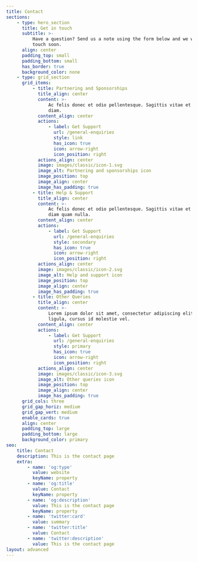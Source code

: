 ```yaml
---
title: Contact
sections:
    - type: hero_section
      title: Get in touch
      subtitle: >-
          Have a question? Send us a note using the form below and we will be in
          touch soon.
      align: center
      padding_top: small
      padding_bottom: small
      has_border: true
      background_color: none
    - type: grid_section
      grid_items:
          - title: Partnering and Sponsorships
            title_align: center
            content: >-
                Ac felis donec et odio pellentesque. Sagittis vitae et leo duis ut
                diam.
            content_align: center
            actions:
                - label: Get Support
                  url: /general-enquiries
                  style: link
                  has_icon: true
                  icon: arrow-right
                  icon_position: right
            actions_align: center
            image: images/classic/icon-1.svg
            image_alt: Partnering and sponsorships icon
            image_position: top
            image_align: center
            image_has_padding: true
          - title: Help & Support
            title_align: center
            content: >-
                Ac felis donec et odio pellentesque. Sagittis vitae et leo duis ut
                diam quam nulla.
            content_align: center
            actions:
                - label: Get Support
                  url: /general-enquiries
                  style: secondary
                  has_icon: true
                  icon: arrow-right
                  icon_position: right
            actions_align: center
            image: images/classic/icon-2.svg
            image_alt: Help and support icon
            image_position: top
            image_align: center
            image_has_padding: true
          - title: Other Queries
            title_align: center
            content: >-
                Lorem ipsum dolor sit amet, consectetur adipiscing elit. Donec nisl
                ligula, cursus id molestie vel.
            content_align: center
            actions:
                - label: Get Support
                  url: /general-enquiries
                  style: primary
                  has_icon: true
                  icon: arrow-right
                  icon_position: right
            actions_align: center
            image: images/classic/icon-3.svg
            image_alt: Other queries icon
            image_position: top
            image_align: center
            image_has_padding: true
      grid_cols: three
      grid_gap_horiz: medium
      grid_gap_vert: medium
      enable_cards: true
      align: center
      padding_top: large
      padding_bottom: large
      background_color: primary
seo:
    title: Contact
    description: This is the contact page
    extra:
        - name: 'og:type'
          value: website
          keyName: property
        - name: 'og:title'
          value: Contact
          keyName: property
        - name: 'og:description'
          value: This is the contact page
          keyName: property
        - name: 'twitter:card'
          value: summary
        - name: 'twitter:title'
          value: Contact
        - name: 'twitter:description'
          value: This is the contact page
layout: advanced
---
```

